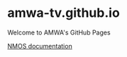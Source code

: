 # amwa-tv.github.io

Welcome to AMWA's GitHub Pages

[NMOS documentation](https://amwa-tv.github.io/nmos)
